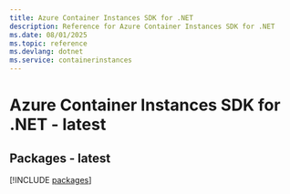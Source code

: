 ```yaml
---
title: Azure Container Instances SDK for .NET
description: Reference for Azure Container Instances SDK for .NET
ms.date: 08/01/2025
ms.topic: reference
ms.devlang: dotnet
ms.service: containerinstances
---
```

# Azure Container Instances SDK for .NET - latest
## Packages - latest
[!INCLUDE [packages](container-instances-index.md)]
